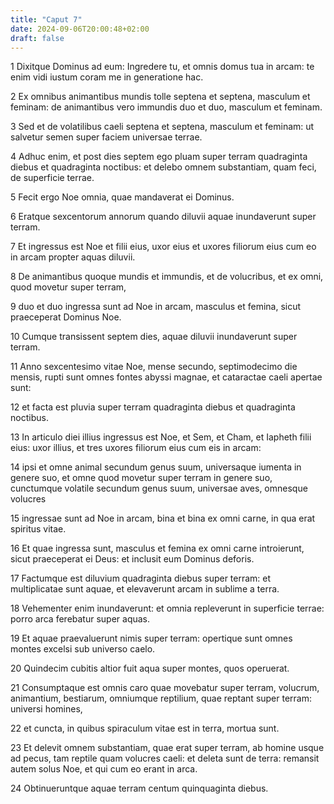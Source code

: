 ```yaml
---
title: "Caput 7"
date: 2024-09-06T20:00:48+02:00
draft: false
---
```



1 Dixitque Dominus ad eum: Ingredere tu, et omnis domus tua in arcam: te enim vidi iustum coram me in generatione hac.

2 Ex omnibus animantibus mundis tolle septena et septena, masculum et feminam: de animantibus vero immundis duo et duo, masculum et feminam.

3 Sed et de volatilibus caeli septena et septena, masculum et feminam: ut salvetur semen super faciem universae terrae.

4 Adhuc enim, et post dies septem ego pluam super terram quadraginta diebus et quadraginta noctibus: et delebo omnem substantiam, quam feci, de superficie terrae.

5 Fecit ergo Noe omnia, quae mandaverat ei Dominus.

6 Eratque sexcentorum annorum quando diluvii aquae inundaverunt super terram.

7 Et ingressus est Noe et filii eius, uxor eius et uxores filiorum eius cum eo in arcam propter aquas diluvii.

8 De animantibus quoque mundis et immundis, et de volucribus, et ex omni, quod movetur super terram,

9 duo et duo ingressa sunt ad Noe in arcam, masculus et femina, sicut praeceperat Dominus Noe.

10 Cumque transissent septem dies, aquae diluvii inundaverunt super terram.

11 Anno sexcentesimo vitae Noe, mense secundo, septimodecimo die mensis, rupti sunt omnes fontes abyssi magnae, et cataractae caeli apertae sunt:

12 et facta est pluvia super terram quadraginta diebus et quadraginta noctibus.

13 In articulo diei illius ingressus est Noe, et Sem, et Cham, et Iapheth filii eius: uxor illius, et tres uxores filiorum eius cum eis in arcam:

14 ipsi et omne animal secundum genus suum, universaque iumenta in genere suo, et omne quod movetur super terram in genere suo, cunctumque volatile secundum genus suum, universae aves, omnesque volucres

15 ingressae sunt ad Noe in arcam, bina et bina ex omni carne, in qua erat spiritus vitae.

16 Et quae ingressa sunt, masculus et femina ex omni carne introierunt, sicut praeceperat ei Deus: et inclusit eum Dominus deforis.

17 Factumque est diluvium quadraginta diebus super terram: et multiplicatae sunt aquae, et elevaverunt arcam in sublime a terra.

18 Vehementer enim inundaverunt: et omnia repleverunt in superficie terrae: porro arca ferebatur super aquas.

19 Et aquae praevaluerunt nimis super terram: opertique sunt omnes montes excelsi sub universo caelo.

20 Quindecim cubitis altior fuit aqua super montes, quos operuerat.

21 Consumptaque est omnis caro quae movebatur super terram, volucrum, animantium, bestiarum, omniumque reptilium, quae reptant super terram: universi homines,

22 et cuncta, in quibus spiraculum vitae est in terra, mortua sunt.

23 Et delevit omnem substantiam, quae erat super terram, ab homine usque ad pecus, tam reptile quam volucres caeli: et deleta sunt de terra: remansit autem solus Noe, et qui cum eo erant in arca.

24 Obtinueruntque aquae terram centum quinquaginta diebus.

